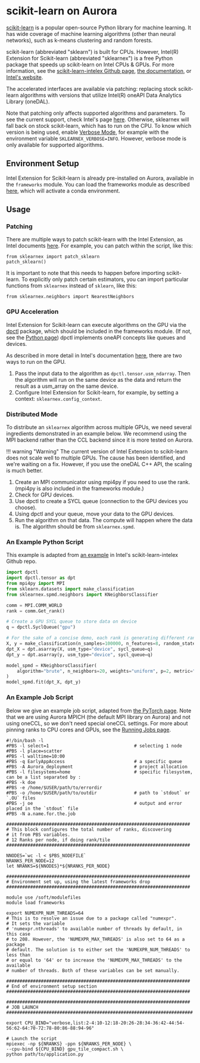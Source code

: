 # scikit-learn on Aurora

[scikit-learn](https://scikit-learn.org/stable/) is a popular open-source Python library for machine learning. It has wide coverage of machine learning algorithms (other than neural networks), such as k-means clustering and random forests. 

scikit-learn (abbreviated "sklearn") is built for CPUs. However, Intel(R) Extension for Scikit-learn (abbreviated "sklearnex") is a free Python package that speeds up scikit-learn on Intel CPUs & GPUs.  For more information, see the [scikit-learn-intelex Github page](https://github.com/uxlfoundation/scikit-learn-intelex), [the documentation](https://uxlfoundation.github.io/scikit-learn-intelex/latest/index.html), or [Intel's website](https://www.intel.com/content/www/us/en/developer/tools/oneapi/scikit-learn.html#gs.b2f4sw). 

The accelerated interfaces are available via patching: replacing stock scikit-learn algorithms with versions that utilize Intel(R) oneAPI Data Analytics Library (oneDAL). 

Note that patching only affects supported algorithms and parameters. To see the current support, check Intel's page [here](https://uxlfoundation.github.io/scikit-learn-intelex/latest/algorithms.html). Otherwise, sklearnex will fall back on stock scikit-learn, which has to run on the CPU. To know which version is being used, enable [Verbose Mode](https://uxlfoundation.github.io/scikit-learn-intelex/latest/verbose.html), for example with the environment variable `SKLEARNEX_VERBOSE=INFO`. However, verbose mode is only available for supported algorithms.

## Environment Setup

Intel Extension for Scikit-learn is already pre-installed on Aurora, available in the `frameworks` 
module. You can load the frameworks module as described [here](../python.md), which will activate a conda environment. 

## Usage
### Patching
There are multiple ways to patch scikit-learn with the Intel Extension, as Intel documents [here](https://uxlfoundation.github.io/scikit-learn-intelex/latest/what-is-patching.html). For example, you can patch within the script, like this:
```
from sklearnex import patch_sklearn
patch_sklearn()
```
It is important to note that this needs to happen before importing scikit-learn. To explicitly only patch certain estimators, you can import particular functions from `sklearnex` instead of `sklearn`, like this:
```
from sklearnex.neighbors import NearestNeighbors
```

### GPU Acceleration
Intel Extension for Scikit-learn can execute algorithms on the GPU via the [dpctl](https://intelpython.github.io/dpctl/latest/index.html) package, which should be included in the frameworks module. (If not, see the [Python page](../python.md)) dpctl implements oneAPI concepts like queues and devices. 

As described in more detail in Intel's documentation [here](https://uxlfoundation.github.io/scikit-learn-intelex/latest/oneapi-gpu.html), there are two ways to run on the GPU. 

1. Pass the input data to the algorithm as `dpctl.tensor.usm_ndarray`. Then the algorithm will run on the same device as the data and return the result as a usm_array on the same device. 
2. Configure Intel Extension for Scikit-learn, for example, by setting a context: `sklearnex.config_context`. 

### Distributed Mode
To distribute an `sklearnex` algorithm across multiple GPUs, we need several ingredients demonstrated in an example below. We recommend using the MPI backend rather than the CCL backend since it is more tested on Aurora.

!!! warning "Warning"
    The current version of Intel Extension to scikit-learn does not scale well to multiple GPUs. The cause has been identified, and we're waiting on a fix. However, if you use the oneDAL C++ API, the scaling is much better.

1. Create an MPI communicator using mpi4py if you need to use the rank. (mpi4py is also included in the frameworks module.)
2. Check for GPU devices. 
3. Use dpctl to create a SYCL queue (connection to the GPU devices you choose).
4. Using dpctl and your queue, move your data to the GPU devices.
5. Run the algorithm on that data. The compute will happen where the data is. The algorithm should be from `sklearnex.spmd`. 

### An Example Python Script
This example is adapted from [an example](https://github.com/uxlfoundation/scikit-learn-intelex/blob/main/examples/sklearnex/knn_bf_classification_spmd.py) in Intel's scikit-learn-intelex Github repo.

```Python
import dpctl
import dpctl.tensor as dpt
from mpi4py import MPI
from sklearn.datasets import make_classification
from sklearnex.spmd.neighbors import KNeighborsClassifier

comm = MPI.COMM_WORLD
rank = comm.Get_rank()

# Create a GPU SYCL queue to store data on device
q = dpctl.SyclQueue("gpu")

# For the sake of a concise demo, each rank is generating different random training data. 
X, y = make_classification(n_samples=100000, n_features=8, random_state=rank)
dpt_X = dpt.asarray(X, usm_type="device", sycl_queue=q)
dpt_y = dpt.asarray(y, usm_type="device", sycl_queue=q)

model_spmd = KNeighborsClassifier(
    algorithm="brute", n_neighbors=20, weights="uniform", p=2, metric="minkowski"
)
model_spmd.fit(dpt_X, dpt_y)
```

### An Example Job Script

Below we give an example job script, adapted from [the PyTorch page](pytorch.md). Note that we are using Aurora MPICH (the default MPI library on Aurora) and not using oneCCL, so we don't need special oneCCL settings. For more about pinning ranks to CPU cores and GPUs, see the [Running Jobs page](../../running-jobs-aurora.md).

```shell
#!/bin/bash -l
#PBS -l select=1                                # selecting 1 node
#PBS -l place=scatter
#PBS -l walltime=10:00
#PBS -q EarlyAppAccess                          # a specific queue
#PBS -A Aurora_deployment                       # project allocation
#PBS -l filesystems=home                        # specific filesystem, can be a list separated by :
#PBS -k doe
#PBS -e /home/$USER/path/to/errordir            
#PBS -o /home/$USER/path/to/outdir              # path to `stdout` or `.OU` files
#PBS -j oe                                      # output and error placed in the `stdout` file
#PBS -N a.name.for.the.job

#####################################################################
# This block configures the total number of ranks, discovering
# it from PBS variables.
# 12 Ranks per node, if doing rank/tile
#####################################################################

NNODES=`wc -l < $PBS_NODEFILE`
NRANKS_PER_NODE=12
let NRANKS=${NNODES}*${NRANKS_PER_NODE}

#####################################################################
# Environment set up, using the latest frameworks drop
#####################################################################

module use /soft/modulefiles
module load frameworks

export NUMEXPR_NUM_THREADS=64
# This is to resolve an issue due to a package called "numexpr". 
# It sets the variable 
# 'numexpr.nthreads' to available number of threads by default, in this case 
# to 208. However, the 'NUMEXPR_MAX_THREADS' is also set to 64 as a package 
# default. The solution is to either set the 'NUMEXPR_NUM_THREADS' to less than 
# or equal to '64' or to increase the 'NUMEXPR_MAX_THREADS' to the available 
# number of threads. Both of these variables can be set manually.

#####################################################################
# End of environment setup section
#####################################################################

#####################################################################
# JOB LAUNCH
######################################################################

export CPU_BIND="verbose,list:2-4:10-12:18-20:26-28:34-36:42-44:54-56:62-64:70-72:78-80:86-88:94-96"

# Launch the script
mpiexec -np ${NRANKS} -ppn ${NRANKS_PER_NODE} \
--cpu-bind ${CPU_BIND} gpu_tile_compact.sh \
python path/to/application.py

```